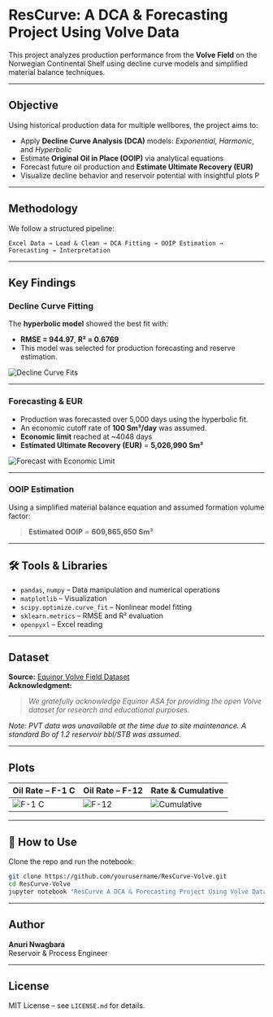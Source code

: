 
# ResCurve: A DCA & Forecasting Project Using Volve Data

This project analyzes production performance from the **Volve Field** on the Norwegian Continental Shelf using decline curve models and simplified material balance techniques.

---

##  Objective

Using historical production data for multiple wellbores, the project aims to:

- Apply **Decline Curve Analysis (DCA)** models: *Exponential*, *Harmonic*, and *Hyperbolic*
- Estimate **Original Oil in Place (OOIP)** via analytical equations
- Forecast future oil production and **Estimate Ultimate Recovery (EUR)**
- Visualize decline behavior and reservoir potential with insightful plots
P
---

##  Methodology

We follow a structured pipeline:

```
Excel Data → Load & Clean → DCA Fitting → OOIP Estimation → Forecasting → Interpretation
```

---

##  Key Findings

### Decline Curve Fitting

The **hyperbolic model** showed the best fit with:
- **RMSE = 944.97**, **R² = 0.6769**
- This model was selected for production forecasting and reserve estimation.

![Decline Curve Fits](Captura%20de%20ecrã%202025-07-08%20234448.png)

---

### Forecasting & EUR

- Production was forecasted over 5,000 days using the hyperbolic fit.
- An economic cutoff rate of **100 Sm³/day** was assumed.
- **Economic limit** reached at ~4048 days  
- **Estimated Ultimate Recovery (EUR)** = **5,026,990 Sm³**

![Forecast with Economic Limit](Captura%20de%20ecrã%202025-07-08%20234636.png)

---

### OOIP Estimation

Using a simplified material balance equation and assumed formation volume factor:

> **Estimated OOIP** = **609,865,650 Sm³**

---

## 🛠️ Tools & Libraries

- `pandas`, `numpy` – Data manipulation and numerical operations  
- `matplotlib` – Visualization  
- `scipy.optimize.curve_fit` – Nonlinear model fitting  
- `sklearn.metrics` – RMSE and R² evaluation  
- `openpyxl` – Excel reading  

---

##  Dataset

**Source:** [Equinor Volve Field Dataset](https://www.equinor.com/energy/volve-data-sharing)  
**Acknowledgment:**

> *We gratefully acknowledge Equinor ASA for providing the open Volve dataset for research and educational purposes.*

 *Note: PVT data was unavailable at the time due to site maintenance. A standard Bo of 1.2 reservoir bbl/STB was assumed.*

---

##  Plots

| Oil Rate – F-1 C | Oil Rate – F-12 | Rate & Cumulative |
|------------------|------------------|--------------------|
| ![F-1 C](Captura%20de%20ecrã%202025-07-08%20234238.png) | ![F-12](Captura%20de%20ecrã%202025-07-08%20234253.png) | ![Cumulative](Captura%20de%20ecrã%202025-07-08%20234509.png) |

---

## 🧪 How to Use

Clone the repo and run the notebook:

```bash
git clone https://github.com/yourusername/ResCurve-Volve.git
cd ResCurve-Volve
jupyter notebook "ResCurve A DCA & Forecasting Project Using Volve Data.ipynb"
```

---

##  Author

**Anuri Nwagbara**  
Reservoir & Process Engineer

---

##  License

MIT License – see `LICENSE.md` for details.
